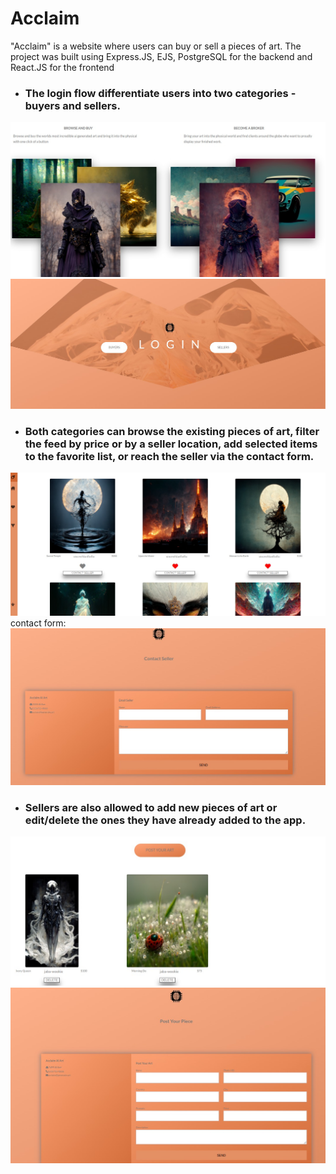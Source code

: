 # Acclaim

"Acclaim" is a website where users can buy or sell a pieces of art. The project was built using Express.JS, EJS, PostgreSQL for the backend and React.JS for the frontend

- ### The login flow differentiate users into two categories - buyers and sellers.  
<img src="https://github.com/NadiaPia/Buy-Sell-Listing-Website-/blob/master/project-planning/hero.jpg">
<img src="https://github.com/NadiaPia/Buy-Sell-Listing-Website-/blob/master/project-planning/login.jpg">

- ### Both categories can browse the existing pieces of art, filter the feed by price or by a seller location, add selected items to the favorite list, or reach the seller via the contact form.
<img src="https://github.com/NadiaPia/Buy-Sell-Listing-Website-/blob/master/project-planning/favContact.jpg">
contact form:
<img src="https://github.com/NadiaPia/Buy-Sell-Listing-Website-/blob/master/project-planning/contactForm.jpg">

- ### Sellers are also allowed to add new pieces of art or edit/delete the ones they have already added to the app.
<img src="https://github.com/NadiaPia/Buy-Sell-Listing-Website-/blob/master/project-planning/postArt.jpg">
<img src="https://github.com/NadiaPia/Buy-Sell-Listing-Website-/blob/master/project-planning/addProduct.jpg">


